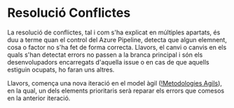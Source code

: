 <!-- TITLE: Resolucio Conflictes -->
<!-- SUBTITLE: A quick summary of Resolucio Conflictes -->

# Resolució Conflictes

La resolució de conflictes, tal i com s'ha explicat en múltiples apartats, és duu a terme quan el control del Azure Pipeline, detecta que algun elemnent, cosa o factor no s'ha fet de forma correcta. Llavors, el canvi o canvis en els quals s'han detectat errors no passen a la branca principal i són els desenvolupadors encarregats d'aquella issue o en cas de que aquells estiguin ocupats, ho faran uns altres.

Llavors, comença una nova iteració en el model àgil ([!Metodologies Agils](https://wiki-js-epl.herokuapp.com/visual-studio-code/tipo-proj/project-development-model#project-development-model)), en la qual, un dels elements prioritaris serà reparar els errors que comesos en la anterior iteració.